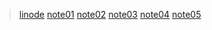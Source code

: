 > [linode](/linode.md)
> [note01](/note01.md)
> [note02](/note02.md)
> [note03](/note03.md)
> [note04](/note04.md)
> [note05](/note05.md)